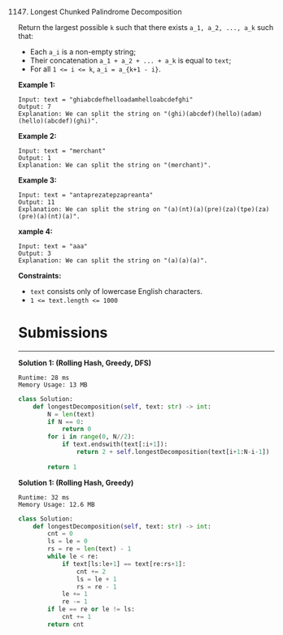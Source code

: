1147. Longest Chunked Palindrome Decomposition

Return the largest possible `k` such that there exists `a_1, a_2, ..., a_k` such that:

* Each `a_i` is a non-empty string;
* Their concatenation `a_1 + a_2 + ... + a_k` is equal to `text`;
* For all `1 <= i <= k`,  `a_i = a_{k+1 - i}`.
 

**Example 1:**
```
Input: text = "ghiabcdefhelloadamhelloabcdefghi"
Output: 7
Explanation: We can split the string on "(ghi)(abcdef)(hello)(adam)(hello)(abcdef)(ghi)".
```

**Example 2:**
```
Input: text = "merchant"
Output: 1
Explanation: We can split the string on "(merchant)".
```

**Example 3:**
```
Input: text = "antaprezatepzapreanta"
Output: 11
Explanation: We can split the string on "(a)(nt)(a)(pre)(za)(tpe)(za)(pre)(a)(nt)(a)".
```

**xample 4:**
```
Input: text = "aaa"
Output: 3
Explanation: We can split the string on "(a)(a)(a)".
```

**Constraints:**

* `text` consists only of lowercase English characters.
* `1 <= text.length <= 1000`

# Submissions
---
**Solution 1: (Rolling Hash, Greedy, DFS)**
```
Runtime: 28 ms
Memory Usage: 13 MB
```
```python
class Solution:
    def longestDecomposition(self, text: str) -> int:  
        N = len(text)
        if N == 0: 
            return 0
        for i in range(0, N//2):
            if text.endswith(text[:i+1]):
                return 2 + self.longestDecomposition(text[i+1:N-i-1])
        
        return 1
```

**Solution 1: (Rolling Hash, Greedy)**
```
Runtime: 32 ms
Memory Usage: 12.6 MB
```
```python
class Solution:
    def longestDecomposition(self, text: str) -> int:  
        cnt = 0
        ls = le = 0
        rs = re = len(text) - 1
        while le < re:
            if text[ls:le+1] == text[re:rs+1]:
                cnt += 2
                ls = le + 1
                rs = re - 1 
            le += 1
            re -= 1
        if le == re or le != ls:
            cnt += 1
        return cnt
```